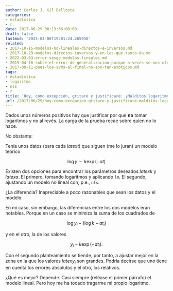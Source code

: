 ```yaml
---
author: Carlos J. Gil Bellosta
categories:
- estadística
- r
date: 2017-06-29 08:13:36+00:00
draft: false
lastmod: '2025-04-06T19:01:24.265958'
related:
- 2017-10-16-modelos-no-lineales-directos-e-inversos.md
- 2017-10-23-modelos-directos-inversos-y-en-los-que-tanto-da.md
- 2022-03-03-error-sesgo-modelos-lineales.md
- 2019-04-16-sobre-el-error-de-generalizacion-porque-a-veces-se-nos-olvida.md
- 2017-09-11-pues-los-svms-al-final-no-son-tan-exoticos.md
tags:
- estadística
- logaritmo
- nls
- r
title: 'Hoy, como excepción, gritaré y justificaré: ¡Malditos logaritmos!'
url: /2017/06/29/hoy-como-excepcion-gritare-y-justificare-malditos-logaritmos/
---
```


Dados unos números positivos hay que justificar por que **no** tomar logaritmos y no al revés. La carga de la prueba recae sobre quien no lo hace.

No obstante:

Tenía unos datos (para cada $latex t$) que siguen (me lo juran) un modelo teórico

$$ \log y \sim k \exp(-at)$$

Existen dos opciones para encontrar los parámetros deseados $latex k$ y $latex a$. El primero, tomando logaritmos y aplicando `lm`. El segundo, ajustando un modelo no lineal con, p.e., `nls`.

¿La diferencia? Inapreciable a poco razonables que sean los datos y el modelo.

En mi caso, sin embargo, las diferencias entre los dos modelos eran notables. Porque en un caso se minimiza la suma de los cuadrados de

$$ \log y_i - (\log k - a t_i)$$

y en el otro, la de los valores

$$ y_i - k \exp(-a t_i).$$

Con el segundo planteamiento se tiende, por tanto, a ajustar mejor en la zona en la que los valores $latex y_i$ son grandes. Podría decirse que uno tiene en cuenta los errores absolutos y el otro, los relativos.

¿Qué es mejor? Depende. Casi siempre (reléase el primer párrafo) el modelo lineal. Pero hoy me ha tocado tragarme mi propio logaritmo.